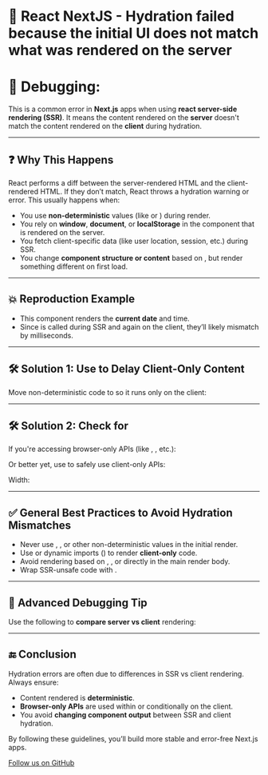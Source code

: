 # 🐞 React NextJS - Hydration failed because the initial UI does not match what was rendered on the server

# 🐛 Debugging: 

This is a common error in **Next.js** apps when using **react server-side rendering (SSR)**. It means the content rendered on the **server** doesn't match the content rendered on the **client** during hydration.

---

## ❓ Why This Happens

React performs a diff between the server-rendered HTML and the client-rendered HTML. If they don’t match, React throws a hydration warning or error. This usually happens when:
- You use **non-deterministic** values (like  or ) during render.
- You rely on **window**, **document**, or **localStorage** in the component that is rendered on the server.
- You fetch client-specific data (like user location, session, etc.) during SSR.
- You change **component structure or content** based on , but render something different on first load.

---

## 💥 Reproduction Example



- This component renders the **current date** and time.
- Since  is called during SSR and again on the client, they’ll likely mismatch by milliseconds.

---

## 🛠️ Solution 1: Use  to Delay Client-Only Content

Move non-deterministic code to  so it runs only on the client:



---

## 🛠️ Solution 2: Check for 

If you're accessing browser-only APIs (like , , etc.):



Or better yet, use  to safely use client-only APIs:

Width: 

---

## ✅ General Best Practices to Avoid Hydration Mismatches

- Never use , , or other non-deterministic values in the initial render.
- Use  or dynamic imports () to render **client-only** code.
- Avoid rendering based on , , or  directly in the main render body.
- Wrap SSR-unsafe code with .

---

## 🧪 Advanced Debugging Tip

Use the following to **compare server vs client** rendering:



---

## 🔚 Conclusion

Hydration errors are often due to differences in SSR vs client rendering. Always ensure:
- Content rendered is **deterministic**.
- **Browser-only APIs** are used within  or conditionally on the client.
- You avoid **changing component output** between SSR and client hydration.

By following these guidelines, you’ll build more stable and error-free Next.js apps.

[Follow us on GitHub](https://www.github.com/openrockets)
